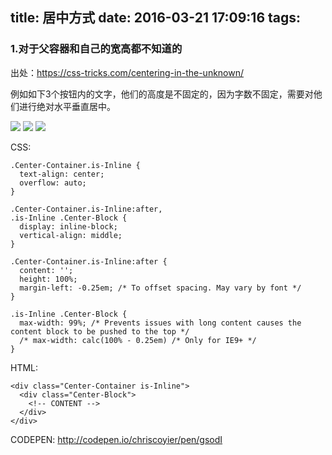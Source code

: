 title: 居中方式
date: 2016-03-21 17:09:16
tags:
---
### 1.对于父容器和自己的宽高都不知道的
出处：https://css-tricks.com/centering-in-the-unknown/

例如如下3个按钮内的文字，他们的高度是不固定的，因为字数不固定，需要对他们进行绝对水平垂直居中。

![](http://ww3.sinaimg.cn/large/6e47194dgw1f24leoxde2j204x051jrq.jpg)
![](http://ww1.sinaimg.cn/large/6e47194dgw1f24lwisy3mj2034037749.jpg)
![](http://ww3.sinaimg.cn/large/6e47194dgw1f24lxf3ljdj203a03kjrf.jpg)

CSS:
```
.Center-Container.is-Inline {   
  text-align: center;  
  overflow: auto;  
}  
  
.Center-Container.is-Inline:after,  
.is-Inline .Center-Block {  
  display: inline-block;  
  vertical-align: middle;  
}  
  
.Center-Container.is-Inline:after {  
  content: '';  
  height: 100%;  
  margin-left: -0.25em; /* To offset spacing. May vary by font */  
}  
  
.is-Inline .Center-Block {  
  max-width: 99%; /* Prevents issues with long content causes the content block to be pushed to the top */  
  /* max-width: calc(100% - 0.25em) /* Only for IE9+ */   
}  
```

HTML:
```
<div class="Center-Container is-Inline">  
  <div class="Center-Block">  
    <!-- CONTENT -->  
  </div>  
</div> 
```

CODEPEN:
http://codepen.io/chriscoyier/pen/gsodI